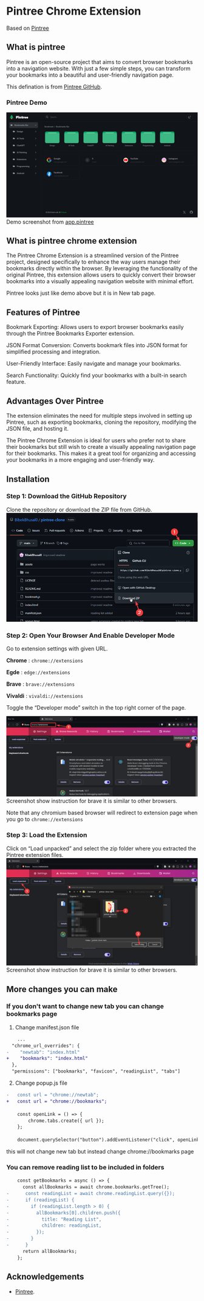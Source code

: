 # Pintree Chrome Extension

Based on [Pintree](https://pintree.io/)

## What is pintree

Pintree is an open-source project that aims to convert browser bookmarks into a navigation website. With just a few simple steps, you can transform your bookmarks into a beautiful and user-friendly navigation page.

This defination is from [Pintree GitHub](https://github.com/Pintree-io/pintree).

### Pintree Demo
![](./assets/sample.png)
Demo screenshot from [app.pintree](https://app.pintree.io/)

## What is pintree chrome extension

The Pintree Chrome Extension is a streamlined version of the Pintree project, designed specifically to enhance the way users manage their bookmarks directly within the browser. By leveraging the functionality of the original Pintree, this extension allows users to quickly convert their browser bookmarks into a visually appealing navigation website with minimal effort.

Pintree looks just like demo above but it is in New tab page.

## Features of Pintree

Bookmark Exporting: Allows users to export browser bookmarks easily through the Pintree Bookmarks Exporter extension.

JSON Format Conversion: Converts bookmark files into JSON format for simplified processing and integration.

User-Friendly Interface: Easily navigate and manage your bookmarks.

Search Functionality: Quickly find your bookmarks with a built-in search feature.

## Advantages Over Pintree

The extension eliminates the need for multiple steps involved in setting up Pintree, such as exporting bookmarks, cloning the repository, modifying the JSON file, and hosting it.

The Pintree Chrome Extension is ideal for users who prefer not to share their bookmarks but still wish to create a visually appealing navigation page for their bookmarks. This makes it a great tool for organizing and accessing your bookmarks in a more engaging and user-friendly way.

## Installation

### Step 1: Download the GitHub Repository

Clone the repository or download the ZIP file from GitHub.
![Download Instruction](./assets/instructions/download.png)

### Step 2: Open Your Browser And Enable Developer Mode

Go to extension settings with given URL.

**Chrome** : `chrome://extensions`

**Egde** : `edge://extensions`

**Brave** : `brave://extensions`

**Vivaldi** : `vivaldi://extensions`

Toggle the “Developer mode” switch in the top right corner of the page.

![Set Dev Mode Instruction](./assets/instructions/dev-mode.png)
Screenshot show instruction for brave it is similar to other browsers.

Note that any chromium based browser will redirect to extension page when you go to `chrome://extensions`

### Step 3: Load the Extension

Click on “Load unpacked” and select the zip folder where you extracted the Pintree extension files.
![Load Extension Instruction](./assets/instructions/load.png)
Screenshot show instruction for brave it is similar to other browsers.

## More changes you can make

### If you don't want to change new tab you can change bookmarks page

1. Change manifest.json file

```diff
    ...
  "chrome_url_overrides": {
-    "newtab": "index.html"
+    "bookmarks": "index.html"
  },
  "permissions": ["bookmarks", "favicon", "readingList", "tabs"]

```

2. Change popup.js file

```diff
-   const url = "chrome://newtab";
+   const url = "chrome://bookmarks";

    const openLink = () => {
        chrome.tabs.create({ url });
    };

    document.querySelector("button").addEventListener("click", openLink);
```

this will not change new tab but instead change chrome://bookmarks page

### You can remove reading list to be included in folders

```diff
    const getBookmarks = async () => {
      const allBookmarks = await chrome.bookmarks.getTree();
-      const readingList = await chrome.readingList.query({});
-      if (readingList) {
-        if (readingList.length > 0) {
-          allBookmarks[0].children.push({
-            title: "Reading List",
-            children: readingList,
-          });
-        }
-      }
      return allBookmarks;
    };

```

## Acknowledgements

- [Pintree](https://github.com/Pintree-io/pintree).
